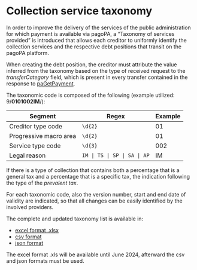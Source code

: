 # Collection service taxonomy

In order to improve the delivery of the services of the public administration for which payment is available via pagoPA, a “Taxonomy of services provided” is introduced that allows each creditor to uniformly identify the collection services and the respective debt positions that transit on the pagoPA platform.

When creating the debt position, the creditor must attribute the value inferred from the taxonomy based on the type of received request to the _transferCategory_ field, which is present in every transfer contained in the response to [paGetPayment](../appendices/primitive.md#pagetpayment).

The taxonomic code is composed of the following (example utilized: 9/**0101002IM**/):

| Segment                | Regex                        | Example |
| ---------------------- | ---------------------------- | ------- |
| Creditor type code     | `\d{2}`                      | 01      |
| Progressive macro area | `\d{2}`                      | 01      |
| Service type code      | `\d{3}`                      | 002     |
| Legal reason           | `IM \| TS \| SP \| SA \| AP` | IM      |

If there is a type of collection that contains both a percentage that is a general tax and a percentage that is a specific tax, the indication following the type of the _prevalent tax_.

For each taxonomic code, also the version number, start and end date of validity are indicated, so that all changes can be easily identified by the involved providers.

The complete and updated taxonomy list is available in:

* [excel format .xlsx](https://drive.google.com/file/d/13xOd\_\_Qd4pwKHr3wjE-73NAB2O7UKmIt/view)
* [csv format](https://api.platform.pagopa.it/taxonomy/service/v1/taxonomy?extension=csv)
* [json format](https://api.platform.pagopa.it/taxonomy/service/v1/taxonomy)

The excel format .xls will be available until June 2024, afterward the csv and json formats must be used.
